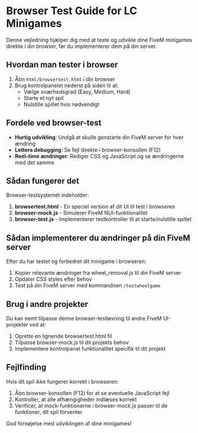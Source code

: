 # Browser Test Guide for LC Minigames

Denne vejledning hjælper dig med at teste og udvikle dine FiveM minigames direkte i din browser, før du implementerer dem på din server.

## Hvordan man tester i browser

1. Åbn `html/browsertest.html` i din browser
2. Brug kontrolpanelet nederst på siden til at:
   - Vælge sværhedsgrad (Easy, Medium, Hard)
   - Starte et nyt spil
   - Nulstille spillet hvis nødvendigt

## Fordele ved browser-test

- **Hurtig udvikling**: Undgå at skulle genstarte din FiveM server for hver ændring
- **Lettere debugging**: Se fejl direkte i browser-konsollen (F12)
- **Reel-time ændringer**: Rediger CSS og JavaScript og se ændringerne med det samme

## Sådan fungerer det

Browser-testsystemet indeholder:

1. **browsertest.html** - En speciel version af dit UI til test i browseren
2. **browser-mock.js** - Simulerer FiveM NUI-funktionalitet
3. **browser-test.js** - Implementerer testkontroller til at starte/nulstille spillet

## Sådan implementerer du ændringer på din FiveM server

Efter du har testet og forbedret dit minigame i browseren:

1. Kopier relevante ændringer fra wheel_removal.js til din FiveM server
2. Opdater CSS styles efter behov
3. Test på din FiveM server med kommandoen `/testwheelgame`

## Brug i andre projekter

Du kan nemt tilpasse denne browser-testløsning til andre FiveM UI-projekter ved at:

1. Oprette en lignende browsertest.html fil
2. Tilpasse browser-mock.js til dit projekts behov
3. Implementere kontrolpanel funktionalitet specifik til dit projekt

## Fejlfinding

Hvis dit spil ikke fungerer korrekt i browseren:

1. Åbn browser-konsollen (F12) for at se eventuelle JavaScript fejl
2. Kontroller, at alle afhængigheder indlæses korrekt
3. Verificer, at mock-funktionerne i browser-mock.js passer til de funktioner, dit spil forventer

God fornøjelse med udviklingen af dine minigames!
